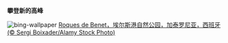 
**攀登新的高峰**

![bing-wallpaper](https://www.bing.com/th?id=OHR.TarragonaSpain_ZH-CN5488361711_1920x1080.jpg)
[Roques de Benet，埃尔斯港自然公园，加泰罗尼亚，西班牙 (© Sergi Boixader/Alamy Stock Photo)](https://www.bing.com/search?q=%E8%A5%BF%E7%8F%AD%E7%89%99%E5%8A%A0%E6%B3%B0%E7%BD%97%E5%B0%BC%E4%BA%9A&amp;form=hpcapt&amp;mkt=zh-cn)
  